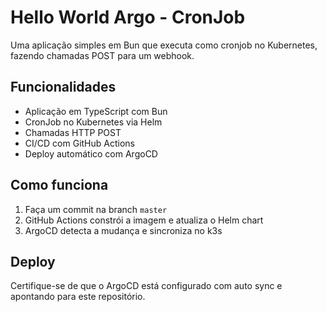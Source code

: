 # Hello World Argo - CronJob

Uma aplicação simples em Bun que executa como cronjob no Kubernetes, fazendo chamadas POST para um webhook.

## Funcionalidades

- Aplicação em TypeScript com Bun
- CronJob no Kubernetes via Helm
- Chamadas HTTP POST
- CI/CD com GitHub Actions
- Deploy automático com ArgoCD

## Como funciona

1. Faça um commit na branch `master`
2. GitHub Actions constrói a imagem e atualiza o Helm chart
3. ArgoCD detecta a mudança e sincroniza no k3s

## Deploy

Certifique-se de que o ArgoCD está configurado com auto sync e apontando para este repositório.
